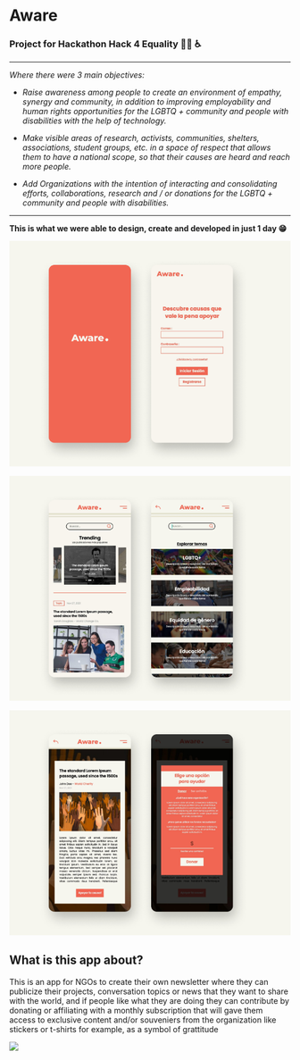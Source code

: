 # Aware
### Project for Hackathon **Hack 4 Equality** 🏳️‍🌈 ♿
- - - -
_Where there were 3 main objectives:_

- _Raise awareness among people to create an environment of empathy, synergy and community, in addition to improving employability and human rights opportunities for the LGBTQ + community and people with disabilities with the help of technology._

- _Make visible areas of research, activists, communities, shelters, associations, student groups, etc. in a space of respect that allows them to have a national scope, so that their causes are heard and reach more people._

- _Add Organizations with the intention of interacting and consolidating efforts, collaborations, research and / or donations for the LGBTQ + community and people with disabilities._
- - - - -

**This is what we were able to design, create and developed in just 1 day 😁**

![Loading and Login screens](README_images/image1.png)

![Home and Search screens](README_images/image2.png)

![Post screen and popup](README_images/image3.png)

## What is this app about?
This is an app for NGOs to create their own newsletter where they can publicize their projects, conversation topics or news that they want to share with the world, and if people like what they are doing they can contribute by donating or affiliating with a monthly subscription that will gave them access to exclusive content and/or souveniers from the organization like stickers or t-shirts for example, as a symbol of grattitude

![](README_images/GIF.gif)
